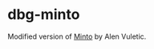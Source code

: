 # dbg-minto

Modified version of [Minto](http://alen-vuletic.from.hr/minto-theme/) by Alen Vuletic.
